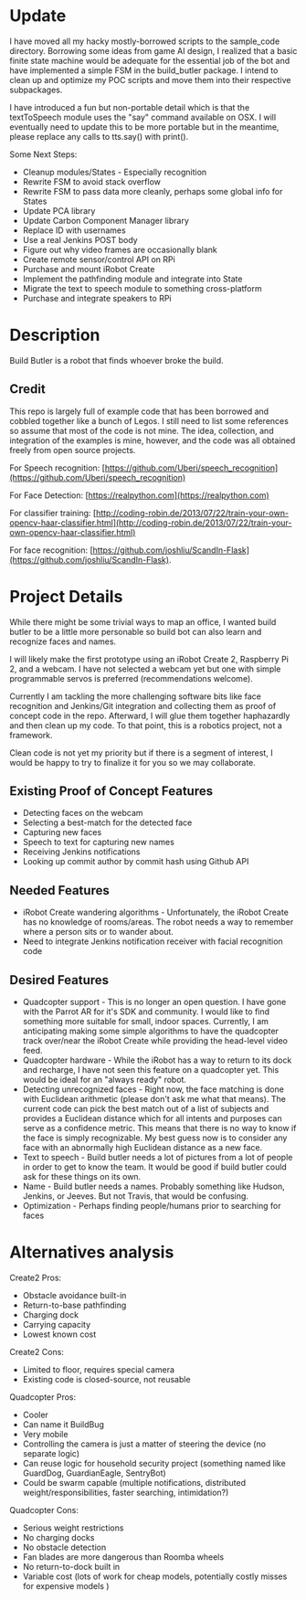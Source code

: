 Update
===========
I have moved all my hacky mostly-borrowed scripts to the sample_code directory. Borrowing some ideas from game AI design, I realized that a basic finite state machine would be adequate for the essential job of the bot and have implemented a simple FSM in the build_butler package. I intend to clean up and optimize my POC scripts and move them into their respective subpackages.

I have introduced a fun but non-portable detail which is that the textToSpeech module uses the "say" command available on OSX. I will eventually need to update this to be more portable but in the meantime, please replace any calls to tts.say() with print().

Some Next Steps:
* Cleanup modules/States - Especially recognition
* Rewrite FSM to avoid stack overflow
* Rewrite FSM to pass data more cleanly, perhaps some global info for States
* Update PCA library
* Update Carbon Component Manager library
* Replace ID with usernames
* Use a real Jenkins POST body
* Figure out why video frames are occasionally blank
* Create remote sensor/control API on RPi
* Purchase and mount iRobot Create
* Implement the pathfinding module and integrate into State
* Migrate the text to speech module to something cross-platform
* Purchase and integrate speakers to RPi

Description
===========
Build Butler is a robot that finds whoever broke the build. 

Credit
----------
This repo is largely full of example code that has been borrowed and cobbled together like a bunch of Legos. I still need to list some references so assume that most of the code is not mine. The idea, collection, and integration of the examples is mine, however, and the code was all obtained freely from open source projects.

For Speech recognition: [https://github.com/Uberi/speech_recognition](https://github.com/Uberi/speech_recognition)  

For Face Detection: [https://realpython.com](https://realpython.com)

For classifier training: [http://coding-robin.de/2013/07/22/train-your-own-opencv-haar-classifier.html](http://coding-robin.de/2013/07/22/train-your-own-opencv-haar-classifier.html)

For face recognition: [https://github.com/joshliu/ScandIn-Flask](https://github.com/joshliu/ScandIn-Flask). 

Project Details
===============

While there might be some trivial ways to map an office, I wanted build butler to be a little more personable so build bot can also learn and recognize faces and names. 

I will likely make the first prototype using an iRobot Create 2, Raspberry Pi 2, and a webcam. I have not selected a webcam yet but one with simple programmable servos is preferred (recommendations welcome). 

Currently I am tackling the more challenging software bits like face recognition and Jenkins/Git integration and collecting them as proof of concept code in the repo. Afterward, I will glue them together haphazardly and then clean up my code. To that point, this is a robotics project, not a framework. 

Clean code is not yet my priority but if there is a segment of interest, I would be happy to try to finalize it for you so we may collaborate.

Existing Proof of Concept Features
--------------------------
* Detecting faces on the webcam
* Selecting a best-match for the detected face
* Capturing new faces
* Speech to text for capturing new names
* Receiving Jenkins notifications
* Looking up commit author by commit hash using Github API

Needed Features
---------------
* iRobot Create wandering algorithms - Unfortunately, the iRobot Create has no knowledge of rooms/areas. The robot needs a way to remember where a person sits or to wander about.
* Need to integrate Jenkins notification receiver with facial recognition code

Desired Features
----------------
* Quadcopter support - This is no longer an open question. I have gone with the Parrot AR for it's SDK and community. I would like to find something more suitable for small, indoor spaces. Currently, I am anticipating making some simple algorithms to have the quadcopter track over/near the iRobot Create while providing the head-level video feed.
* Quadcopter hardware - While the iRobot has a way to return to its dock and recharge, I have not seen this feature on a quadcopter yet. This would be ideal for an "always ready" robot.
* Detecting unrecognized faces - Right now, the face matching is done with Euclidean arithmetic (please don't ask me what that means). The current code can pick the best match out of a list of subjects and provides a Euclidean distance which for all intents and purposes can serve as a confidence metric. This means that there is no way to know if the face is simply recognizable. My best guess now is to consider any face with an abnormally high Euclidean distance as a new face.
* Text to speech - Build butler needs a lot of pictures from a lot of people in order to get to know the team. It would be good if build butler could ask for these things on its own.
* Name - Build butler needs a names. Probably something like Hudson, Jenkins, or Jeeves. But not Travis, that would be confusing.
* Optimization - Perhaps finding people/humans prior to searching for faces

Alternatives analysis
=====================

Create2 Pros:
* Obstacle avoidance built-in
* Return-to-base pathfinding
* Charging dock
* Carrying capacity
* Lowest known cost

Create2 Cons:
* Limited to floor, requires special camera
* Existing code is closed-source, not reusable

Quadcopter Pros:
* Cooler
* Can name it BuildBug
* Very mobile
* Controlling the camera is just a matter of steering the device (no separate logic)
* Can reuse logic for household security project (something named like GuardDog, GuardianEagle, SentryBot)
* Could be swarm capable (multiple notifications, distributed weight/responsibilities, faster searching, intimidation?)

Quadcopter Cons:
* Serious weight restrictions
* No charging docks
* No obstacle detection
* Fan blades are more dangerous than Roomba wheels
* No return-to-dock built in
* Variable cost (lots of work for cheap models, potentially costly misses for expensive models )
